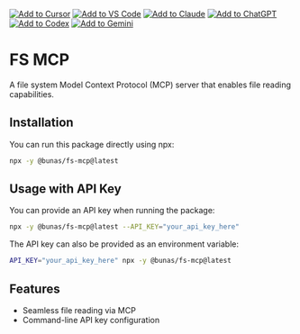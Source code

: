 [![Add to Cursor](https://fastmcp.me/badges/cursor_dark.svg)](https://fastmcp.me/MCP/Details/917/file-system-access)
[![Add to VS Code](https://fastmcp.me/badges/vscode_dark.svg)](https://fastmcp.me/MCP/Details/917/file-system-access)
[![Add to Claude](https://fastmcp.me/badges/claude_dark.svg)](https://fastmcp.me/MCP/Details/917/file-system-access)
[![Add to ChatGPT](https://fastmcp.me/badges/chatgpt_dark.svg)](https://fastmcp.me/MCP/Details/917/file-system-access)
[![Add to Codex](https://fastmcp.me/badges/codex_dark.svg)](https://fastmcp.me/MCP/Details/917/file-system-access)
[![Add to Gemini](https://fastmcp.me/badges/gemini_dark.svg)](https://fastmcp.me/MCP/Details/917/file-system-access)

# FS MCP

A file system Model Context Protocol (MCP) server that enables file reading capabilities.

## Installation

You can run this package directly using npx:

```bash
npx -y @bunas/fs-mcp@latest
```

## Usage with API Key

You can provide an API key when running the package:

```bash
npx -y @bunas/fs-mcp@latest --API_KEY="your_api_key_here"
```

The API key can also be provided as an environment variable:

```bash
API_KEY="your_api_key_here" npx -y @bunas/fs-mcp@latest
```

## Features

- Seamless file reading via MCP
- Command-line API key configuration
